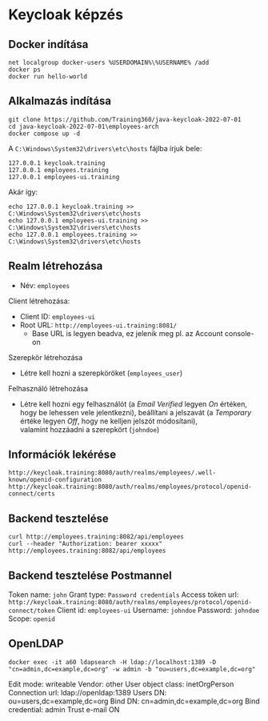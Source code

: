# Keycloak képzés

## Docker indítása

```
net localgroup docker-users %USERDOMAIN%\%USERNAME% /add
docker ps
docker run hello-world
```

## Alkalmazás indítása

```
git clone https://github.com/Training360/java-keycloak-2022-07-01
cd java-keycloak-2022-07-01\employees-arch
docker compose up -d
```

A `C:\Windows\System32\drivers\etc\hosts` fájlba írjuk bele:

```
127.0.0.1 keycloak.training
127.0.0.1 employees.training
127.0.0.1 employees-ui.training
```

Akár így:

```shell
echo 127.0.0.1 keycloak.training >> C:\Windows\System32\drivers\etc\hosts
echo 127.0.0.1 employees-ui.training >> C:\Windows\System32\drivers\etc\hosts
echo 127.0.0.1 employees.training >> C:\Windows\System32\drivers\etc\hosts
```

## Realm létrehozása

* Név: `employees`

Client létrehozása:

* Client ID: `employees-ui`
* Root URL: `http://employees-ui.training:8081/`
  * Base URL is legyen beadva, ez jelenik meg pl. az Account console-on

Szerepkör létrehozása

* Létre kell hozni a szerepköröket (`employees_user`)

Felhasználó létrehozása

* Létre kell hozni egy felhasználót (a _Email Verified_ legyen _On_ értéken, hogy be lehessen vele jelentkezni), beállítani a jelszavát (a _Temporary_ értéke legyen _Off_, hogy ne kelljen jelszót módosítani), <br /> valamint hozzáadni a szerepkört (`johndoe`)

## Információk lekérése

```
http://keycloak.training:8080/auth/realms/employees/.well-known/openid-configuration
http://keycloak.training:8080/auth/realms/employees/protocol/openid-connect/certs
```

## Backend tesztelése

```
curl http://employees.training:8082/api/employees
curl --header "Authorization: bearer xxxxx" http://employees.training:8082/api/employees
```

## Backend tesztelése Postmannel

Token name: `john`
Grant type: `Password credentials`
Access token url: `http://keycloak.training:8080/auth/realms/employees/protocol/openid-connect/token`
Client id: `employees-ui`
Username: `johndoe`
Password: `johndoe`
Scope: `openid`

## OpenLDAP

```
docker exec -it a60 ldapsearch -H ldap://localhost:1389 -D "cn=admin,dc=example,dc=org" -w admin -b "ou=users,dc=example,dc=org"
```

Edit mode: writeable
Vendor: other
User object class: inetOrgPerson
Connection url: ldap://openldap:1389
Users DN: ou=users,dc=example,dc=org
Bind DN: cn=admin,dc=example,dc=org
Bind credential: admin
Trust e-mail ON

